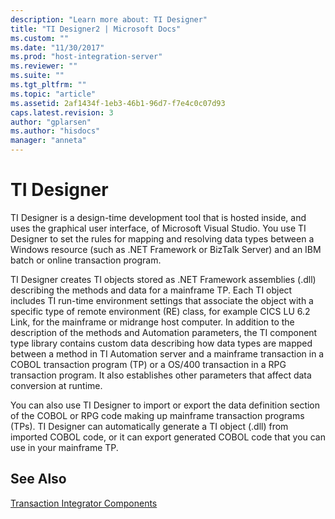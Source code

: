 ```yaml
---
description: "Learn more about: TI Designer"
title: "TI Designer2 | Microsoft Docs"
ms.custom: ""
ms.date: "11/30/2017"
ms.prod: "host-integration-server"
ms.reviewer: ""
ms.suite: ""
ms.tgt_pltfrm: ""
ms.topic: "article"
ms.assetid: 2af1434f-1eb3-46b1-96d7-f7e4c0c07d93
caps.latest.revision: 3
author: "gplarsen"
ms.author: "hisdocs"
manager: "anneta"
---
```

# TI Designer
TI Designer is a design-time development tool that is hosted inside, and uses the graphical user interface, of Microsoft Visual Studio. You use TI Designer to set the rules for mapping and resolving data types between a Windows resource (such as .NET Framework or BizTalk Server) and an IBM batch or online transaction program.  
  
 TI Designer creates TI objects stored as .NET Framework assemblies (.dll) describing the methods and data for a mainframe TP. Each TI object includes TI run-time environment settings that associate the object with a specific type of remote environment (RE) class, for example CICS LU 6.2 Link, for the mainframe or midrange host computer. In addition to the description of the methods and Automation parameters, the TI component type library contains custom data describing how data types are mapped between a method in TI Automation server and a mainframe transaction in a COBOL transaction program (TP) or a OS/400  transaction in a RPG transaction program. It also establishes other parameters that affect data conversion at runtime.  
  
 You can also use TI Designer to import or export the data definition section of the COBOL or RPG code making up mainframe transaction programs (TPs). TI Designer can automatically generate a TI object (.dll) from imported COBOL code, or it can export generated COBOL code that you can use in your mainframe TP.  
  
## See Also  
 [Transaction Integrator Components](../core/transaction-integrator-components1.md)
